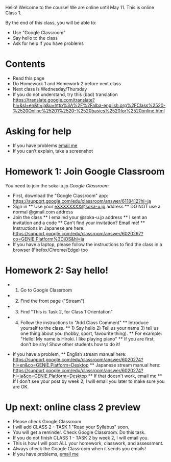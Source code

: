 Hello! Welcome to the course! 
We are online until May 11. This is online Class 1.


By the end of this class, you will be able to:
* Use "Google Classroom"
* Say hello to the class
* Ask for help if you have problems

# Contents
* Read this page 
* Do Homework 1 and Homework 2 before next class 
* Next class is Wednesday/Thursday 
* If you do not understand, try this (bad) translation https://translate.google.com/translate?hl=&sl=en&tl=ja&u=http%3A%2F%2Falba-english.org%2FClass%2520-%2520Online%25201%2520-%2520basics%2520for%2520online.html

# Asking for help
* If you have problems <a href="mailto:prentice@soka-u.jp">email me</a>
* If you can't explain, take a screenshot

# Homework 1: Join Google Classroom
You need to join the soka-u.jp _Google Classroom_  
* First, download the "Google Classroom" app: https://support.google.com/edu/classroom/answer/6118412?hl=ja
* Sign in
** Use your eXXXXXXXX@soka-u.jp address
** <red>DO NOT use</red> a normal @gmail.com address
* Join the class
** I emailed your @soka-u.jp address 
** I sent an invitation and a code 
** Can't find your invitation? Email me!
** Instructions in Japanese are here: https://support.google.com/edu/classroom/answer/6020297?co=GENIE.Platform%3DiOS&hl=ja
* If you have a laptop, please follow the instructions to find the class in a browser (Firefox/Chrome/Edge) too

# Homework 2: Say hello!
* 1) Go to Google Classroom
* 2) Find the front page ("Stream")
* 3) Find "This is Task 2, for Class 1 Orientation"
* 4) Follow the instructions to "Add Class Comment" 
** Introduce yourself to the class. 
** 1) Say hello 2) Tell us your name 3) tell us one thing about you (hobby, sport, favourite thing). 
** For example: "Hello! My name is Hiroki. I like playing piano"
** If you are first, don't be shy! Show other students how to do it!

* If you have a problem, 
** English stream manual here: https://support.google.com/edu/classroom/answer/6020274?hl=en&co=GENIE.Platform=Desktop
** Japanese stream manual here: https://support.google.com/edu/classroom/answer/6020274?hl=ja&co=GENIE.Platform=Desktop
** If that doesn't work, email me
** If I don't see your post by week 2, I will email you later to make sure you are OK. 

# Up next: online class 2 preview
* Please check Google Classroom
* I will add CLASS 2 - TASK 1 "Read your Syllabus" soon.
* You will get a reminder. Check Google Classroom. Do this task. 
* If you do not finish CLASS 1 - TASK 2 by week 2, I will email you. 
* This is how I will post ALL your homework, classwork, and assessment. 
* Always check the Google Classroom when it sends you emails!
* If you have problems, <a href="mailto:notmyrealaddressjustaspamfilter@alba-english.com">email me</a>
